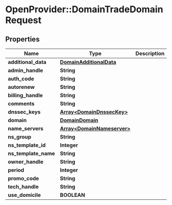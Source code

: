 # OpenProvider::DomainTradeDomainRequest

## Properties
Name | Type | Description | Notes
------------ | ------------- | ------------- | -------------
**additional_data** | [**DomainAdditionalData**](DomainAdditionalData.md) |  | [optional] 
**admin_handle** | **String** |  | [optional] 
**auth_code** | **String** |  | [optional] 
**autorenew** | **String** |  | [optional] 
**billing_handle** | **String** |  | [optional] 
**comments** | **String** |  | [optional] 
**dnssec_keys** | [**Array&lt;DomainDnssecKey&gt;**](DomainDnssecKey.md) |  | [optional] 
**domain** | [**DomainDomain**](DomainDomain.md) |  | [optional] 
**name_servers** | [**Array&lt;DomainNameserver&gt;**](DomainNameserver.md) |  | [optional] 
**ns_group** | **String** |  | [optional] 
**ns_template_id** | **Integer** |  | [optional] 
**ns_template_name** | **String** |  | [optional] 
**owner_handle** | **String** |  | [optional] 
**period** | **Integer** |  | [optional] 
**promo_code** | **String** |  | [optional] 
**tech_handle** | **String** |  | [optional] 
**use_domicile** | **BOOLEAN** |  | [optional] 

